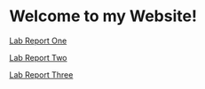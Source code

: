# Welcome to my Website!

[Lab Report One](lab-report-1-week-0.html)

[Lab Report Two](lab-report-2-week-1.html)

[Lab Report Three](lab-report-3-week-3)
